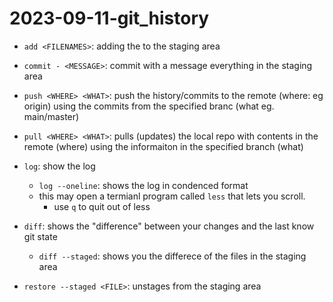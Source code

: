 # 2023-09-11-git_history

- `add <FILENAMES>`: adding the <FILENAMES> to the staging area
- `commit - <MESSAGE>`: commit with a message everything in the staging area
- `push <WHERE> <WHAT>`: push the history/commits to the remote (where: eg origin) using the commits from the specified branc (what eg. main/master)
- `pull <WHERE> <WHAT>`: pulls (updates) the local repo with contents in the remote (where) using the informaiton in the specified branch (what)

- `log`: show the log
    - `log --oneline`: shows the log in condenced format
    - this may open a termianl program called `less` that lets you scroll.
        - use `q` to quit out of less

-  `diff`: shows the "difference" between your changes and the last know git state
    - `diff --staged`: shows you the differece of the files in the staging area

-  `restore --staged <FILE>`: unstages <FILE> from the staging area

